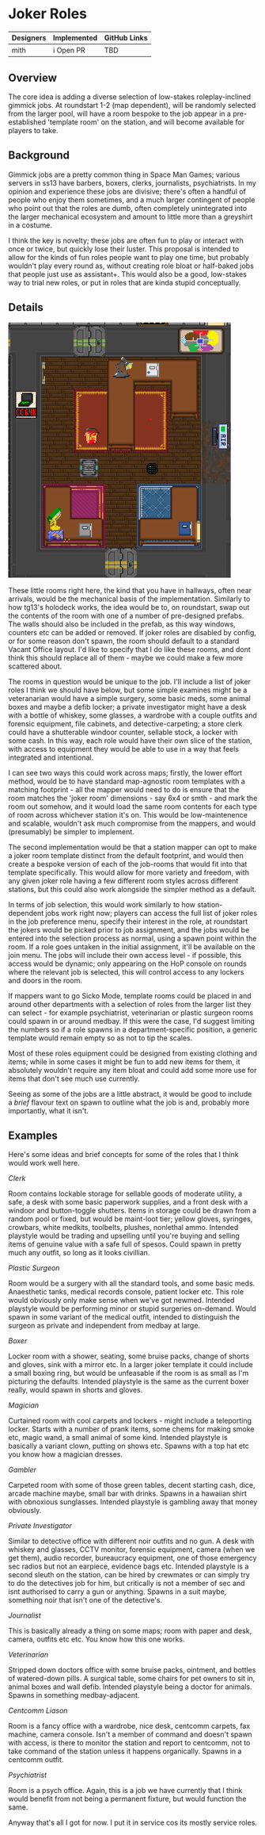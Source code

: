# Joker Roles

| Designers | Implemented | GitHub Links |
|---|---|---|
| mith | :information_source: Open PR | TBD |


## Overview

The core idea is adding a diverse selection of low-stakes roleplay-inclined gimmick jobs. At roundstart 1-2 (map dependent), will be randomly selected from the larger pool, will have a room bespoke to the job appear in a pre-established 'template room' on the station, and will become available for players to take.

## Background

Gimmick jobs are a pretty common thing in Space Man Games; various servers in ss13 have barbers, boxers, clerks, journalists, psychiatrists. In my opinion and experience these jobs are divisive; there's often a handful of people who enjoy them sometimes, and a much larger contingent of people who point out that the roles are dumb, often completely unintegrated into the larger mechanical ecosystem and amount to little more than a greyshirt in a costume. 

I think the key is novelty; these jobs are often fun to play or interact with once or twice, but quickly lose their luster. This proposal is intended to allow for the kinds of fun roles people want to play one time, but probably wouldn't play every round as, without creating role bloat or half-baked jobs that people just use as assistant+. This would also be a good, low-stakes way to trial new roles, or put in roles that are kinda stupid conceptually.

## Details

![lil_room.png](../../../../assets/images/jokerroles/lil_room.png)

These little rooms right here, the kind that you have in hallways, often near arrivals, would be the mechanical basis of the implementation. Similarly to how tg13's holodeck works, the idea would be to, on roundstart, swap out the contents of the room with one of a number of pre-designed prefabs. The walls should also be included in the prefab, as this way windows, counters etc can be added or removed. If joker roles are disabled by config, or for some reason don't spawn, the room should default to a standard Vacant Office layout. I'd like to specify that I do like these rooms, and dont think this should replace all of them - maybe we could make a few more scattered about.

The rooms in question would be unique to the job. I'll include a list of joker roles I think we should have below, but some simple examines might be a veteranarian would have a simple surgery, some basic meds, some animal boxes and maybe a defib locker; a private investigator might have a desk with a bottle of whiskey, some glasses, a wardrobe with a couple outfits and forensic equipment, file cabinets, and detective-carpeting; a store clerk could have a shutterable windoor counter, sellable stock, a locker with some cash. In this way, each role would have their own slice of the station, with access to equipment they would be able to use in a way that feels integrated and intentional.

I can see two ways this could work across maps; firstly, the lower effort method, would be to have standard map-agnostic room templates with a matching footprint - all the mapper would need to do is ensure that the room matches the 'joker room' dimensions - say 6x4 or smth - and mark the room out somehow, and it would load the same room contents for each type of room across whichever station it's on. This would be low-maintenence and scalable, wouldn't ask much compromise from the mappers, and would (presumably) be simpler to implement.

The second implementation would be that a station mapper can opt to make a joker room template distinct from the default footprint, and would then create a bespoke version of each of the job-rooms that would fit into that template specifically. This would allow for more variety and freedom, with any given joker role having a few different room styles across different stations, but this could also work alongside the simpler method as a default.

In terms of job selection, this would work similarly to how station-dependent jobs work right now; players can access the full list of joker roles in the job preference menu, specify their interest in the role, at roundstart the jokers would be picked prior to job assignment, and the jobs would be entered into the selection process as normal, using a spawn point within the room. If a role goes untaken in the initial assignment, it'll be available on the join menu. The jobs will include their own access level - if possible, this access would be dynamic; only appearing on the HoP console on rounds where the relevant job is selected, this will control access to any lockers and doors in the room.

If mappers want to go Sicko Mode, template rooms could be placed in and around other departments with a selection of roles from the larger list they can select - for example psychiatrist, veterinarian or plastic surgeon rooms could spawn in or around medbay. If this were the case, I'd suggest limiting the numbers so if a role spawns in a department-specific position, a generic template would remain empty so as not to tip the scales.

Most of these roles equipment could be designed from existing clothing and items; while in some cases it might be fun to add new items for them, it absolutely wouldn't require any item bloat and could add some more use for items that don't see much use currently.

Seeing as some of the jobs are a little abstract, it would be good to include a *brief* flavour text on spawn to outline what the job is and, probably more importantly, what it isn't.

## Examples

Here's some ideas and brief concepts for some of the roles that I think would work well here.


_Clerk_

Room contains lockable storage for sellable goods of moderate utility, a safe, a desk with some basic paperwork supplies, and a front desk with a windoor and button-toggle shutters. Items in storage could be drawn from a random pool or fixed, but would be maint-loot tier; yellow gloves, syringes, crowbars, white medkits, toolbelts, plushes, nonlethal ammo. Intended playstyle would be trading and upselling until you're buying and selling items of genuine value with a safe full of spesos. Could spawn in pretty much any outfit, so long as it looks civillian.

_Plastic Surgeon_

Room would be a surgery with all the standard tools, and some basic meds. Anaesthetic tanks, medical records console, patient locker etc. This role would obviously only make sense when we've got newmed. Intended playstyle would be performing minor or stupid surgeries on-demand. Would spawn in some variant of the medical outfit, intended to distinguish the surgeon as private and independent from medbay at large.

_Boxer_

Locker room with a shower, seating, some bruise packs, change of shorts and gloves, sink with a mirror etc. In a larger joker template it could include a small boxing ring, but would be unfeasable if the room is as small as I'm picturing the defaults. Intended playstyle is the same as the current boxer really, would spawn in shorts and gloves.

_Magician_

Curtained room with cool carpets and lockers - might include a teleporting locker. Starts with a number of prank items, some chems for making smoke etc, magic wand, a small animal of some kind. Intended playstyle is basically a variant clown, putting on shows etc. Spawns with a top hat etc you know how a magician dresses.

_Gambler_

Carpeted room with some of those green tables, decent starting cash, dice, arcade machine maybe, small bar with drinks. Spawns in a hawaiian shirt with obnoxious sunglasses. Intended playstyle is gambling away that money obviously.

_Private Investigator_

Similar to detective office with different noir outfits and no gun. A desk with whiskey and glasses, CCTV monitor, forensic equipment, camera (when we get them), audio recorder, bureaucracy equipment, one of those emergency sec radios but not an earpiece, evidence bags etc. Intended playstyle is a second sleuth on the station, can be hired by crewmates or can simply try to do the detectives job for him, but critically is not a member of sec and isnt authorised to carry a gun or anything. Spawns in a suit maybe, something noir that isn't one of the detective's.

_Journalist_

This is basically already a thing on some maps; room with paper and desk, camera, outfits etc etc. You know how this one works.

_Veterinarian_

Stripped down doctors office with some bruise packs, ointment, and bottles of watered-down pills. A surgical table, some chairs for pet owners to sit in, animal boxes and wall defib. Intended playstyle being a doctor for animals. Spawns in something medbay-adjacent.

_Centcomm Liason_

Room is a fancy office with a wardrobe, nice desk, centcomm carpets, fax machine, camera console. Isn't a member of command and doesn't spawn with access, is there to monitor the station and report to centcomm, not to take command of the station unless it happens organically. Spawns in a centcomm outfit.

_Psychiatrist_

Room is a psych office. Again, this is a job we have currently that I think would benefit from not being a permanent fixture, but would function the same.


Anyway that's all I got for now. I put it in service cos its mostly service roles.